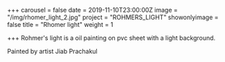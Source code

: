 +++
carousel = false
date = 2019-11-10T23:00:00Z
image = "/img/rhomer_light_2.jpg"
project = "ROHMERS_LIGHT"
showonlyimage = false
title = "Rhomer light"
weight = 1

+++
Rohmer's light is a oil painting on pvc sheet with a light background.

Painted by artist Jiab Prachakul